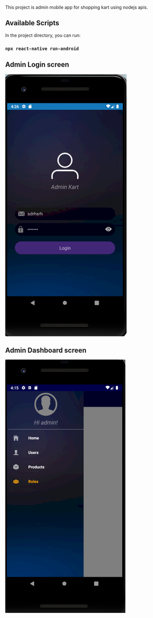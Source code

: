 This project is admin mobile app for shopping kart using nodejs apis.

## Available Scripts

In the project directory, you can run:

### `npx react-native run-android`

## Admin Login screen

![alt text](https://github.com/sumitbalyan/KartAdmin/blob/master/Images/Admin%20Login.PNG)

## Admin Dashboard screen

![alt text](https://github.com/sumitbalyan/KartAdmin/blob/master/Images/Dashboard.PNG)

